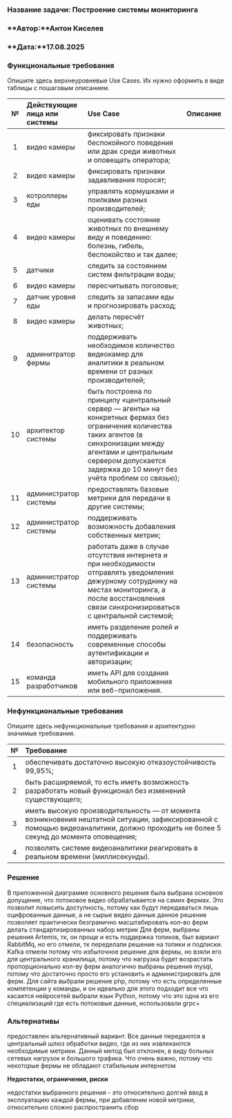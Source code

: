 ### <a name="_b7urdng99y53"></a>**Название задачи:** Построение системы мониторинга
### <a name="_hjk0fkfyohdk"></a>**Автор:**Антон Киселев
### <a name="_uanumrh8zrui"></a>**Дата:**17.08.2025
### <a name="_3bfxc9a45514"></a>**Функциональные требования**
Опишите здесь верхнеуровневые Use Cases. Их нужно оформить в виде таблицы с пошаговым описанием.

| **№** | **Действующие лица или системы**  | **Use Case**                                                                                                                                    |**Описание**|
|:-----:|:----------------------------------|:------------------------------------------------------------------------------------------------------------------------------------------------| :- |
|   1   | видео камеры                      | фиксировать признаки беспокойного поведения или драк среди животных и оповещать оператора;                                                      ||
|   2   | видео камеры                      | фиксировать признаки задавливания поросят;                                                                                                      ||
|   3   | котроллеры еды                    | управлять кормушками и поилками разных производителей;                                                                                          ||
|   4   | видео камеры                      | оценивать состояние животных по внешнему виду и поведению: болезнь, гибель, беспокойство и так далее;                                                                                      ||
|   5   | датчики                           | следить за состоянием систем фильтрации воды; ||
|   6   | видео камеры                      | пересчитывать поголовье; ||
|   7   | датчик уровня еды                 | следить за запасами еды и прогнозировать расход; ||
|   8   | видео камеры                      | делать пересчёт животных; ||
|   9   | админитратор фермы                | поддерживать необходимое количество видеокамер для аналитики в реальном времени от разных производителей;||
|  10   | архитектор системы                | быть построена по принципу «центральный сервер — агенты» на конкретных фермах без ограничения количества таких агентов (в синхронизации между агентами и центральным сервером допускается задержка до 10 минут без учёта проблем со связью);||
|  11   | администратор системы             | предоставлять базовые метрики для передачи в другие системы;||
|  12   | администратор системы             | поддерживать возможность добавления собственных метрик;||
|  13   | администратор системы             | работать даже в случае отсутствия интернета и при необходимости отправлять уведомления дежурному сотруднику на местах мониторинга, а после восстановления связи синхронизироваться с центральной системой;||
|  14   | безопасность                      | иметь разделение ролей и поддерживать современные способы аутентификации и авторизации;||
|  15   | команда разработчиков | иметь API для создания мобильного приложения или веб-приложения.||


### <a name="_u8xz25hbrgql"></a>**Нефункциональные требования**
Опишите здесь нефункциональные требования и архитектурно значимые требования.

| **№** |**Требование**|
|:-----:| :- |
|   1   |обеспечивать достаточно высокую отказоустойчивость 99,95%;|
|   2   |быть расширяемой, то есть иметь возможность разработать новый функционал без изменений существующего;|
|   3   |иметь высокую производительность — от момента возникновения нештатной ситуации, зафиксированной с помощью видеоаналитики, должно проходить не более 5 секунд до момента оповещения;|
|   4   |позволять системе видеоаналитики реагировать в реальном времени (миллисекунды).|
### <a name="_qmphm5d6rvi3"></a>**Решение**
В приложенной диаграмме основного решения была выбрана основное допущение, что потоковое видео обрабатывается на самих фермах.
Это позволит повысить доступность, потому как будут передаваться лишь оцифрованные данные, а не сырые видео данные
данное решение позволяет практически безгранично масштабировать кол-во ферм
делать стандартизированных набор метрик
Для ферм, выбраны решения Artemis, тк, он проще и есть поддержка топиков, был вариант RabbitMq, но его отмели, тк переделали решение на топики и подписки. Kafka отмели потому что избыточное решение для фермы, но взяли его для центрального хранилища, потому что нагрузка будет возрастать пропорционально кол-ву ферм
аналогично выбраны решения mysql, потому что достаточно просто его установить и администрировать для ферм.
Для сайта выбрали решение php, потому что есть определенные компетенции у команды, и он идеально для этого подходит
все что касается нейросетей выбрали язык Python, потому что это одна из его специализаций
где есть потоковые данные, использовали grpc+
### <a name="_bjrr7veeh80c"></a>**Альтернативы**
предоставлен альтернативный вариант. Все данные передаются в центральный шлюз обработки видео, где из них извлекаются необходимые метрики. Данный метод был отклонен, в виду больных сетевых нагрузок и большого трафика. Что очень важно, потому что некоторые фермы не обладают стабильным интернетом 

**Недостатки, ограничения, риски**

недостатки выбранного решения  - это относительно долгий ввод в эксплуатацию каждой фермы, 
при добавлении новой метрики, относительно сложно распространить сбор


